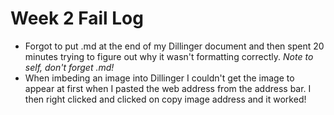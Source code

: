 # Week 2 Fail Log

* Forgot to put .md at the end of my Dillinger document and then spent 20 minutes trying to figure out why it wasn't formatting correctly. *Note to self, don't forget .md!* 
* When imbeding an image into Dillinger I couldn't get the image to appear at first when I pasted the web address from the address bar. I then right clicked and clicked on copy image address and it worked!

